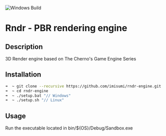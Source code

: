 ![Windows Build](https://github.com/imisumi/rndr-engine/actions/workflows/win_build.yml/badge.svg)
# Rndr - PBR rendering engine

## Description

3D Render engine based on The Cherno's Game Engine Series

## Installation

```bash 
➜  ~ git clone --recursive https://github.com/imisumi/rndr-engine.git
➜  ~ cd rndr-engine
➜  ~ ./setup.bat "// Windows"
➜  ~ ./setup.sh "// Linux"
```

## Usage

Run the executable located in bin/${OS}/Debug/Sandbox.exe
